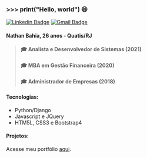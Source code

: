 ### >>> print("Hello, world") 😄

[![Linkedin Badge](https://img.shields.io/badge/-Nathan%20Bahia-6633cc?style=flat-square&logo=Linkedin&logoColor=white&link=https://linkedin.com/in/nathanbahia/)](https://linkedin.com/in/nathanbahia/)   [![Gmail Badge](https://img.shields.io/badge/nathanbabahia@gmail.com-6633cc?style=flat-square&logo=Gmail&logoColor=white&link=mailto:nathanbabahia@gmail.com)](mailto:nathanbabahia@gmail.com)

#### Nathan Bahia, 26 anos - Quatis/RJ
> #### 🎓 Analista e Desenvolvedor de Sistemas (2021)
> #### 🎓 MBA em Gestão Financeira (2020)
> #### 🎓 Administrador de Empresas (2018)

#### Tecnologias:
- Python/Django
- Javascript e JQuery
- HTM5L, CSS3 e Bootstrap4

#### Projetos:
Acesse meu portfólio [aqui](https://nathanbahiadev.heroku.com).
